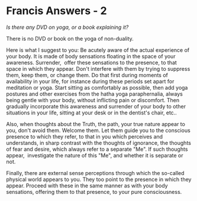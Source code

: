 # Francis Answers - 2

_Is there any DVD on yoga, or a book explaining it?_

There is no DVD or book on the yoga of non-duality. 

Here is what I suggest to you: Be acutely aware of the actual experience of your body. It is made of body sensations floating in the space of your awareness. Surrender,  offer these sensations to the presence, to that space in which they appear. Don't interfere with them by trying to suppress them, keep them, or change them. Do that first during moments of availability in your life, for instance during these periods set apart for meditation or yoga. Start sitting as comfortably as possible, then add yoga postures and other exercises from the hatha yoga paraphernalia, always being gentle with your body, without inflicting pain or discomfort. Then gradually incorporate this awareness and surrender of your body to other situations in your life, sitting at your desk or in the dentist's chair, etc..

Also, when thoughts about the Truth, the path, your true nature appear to you, don't avoid them. Welcome them. Let them guide you to the conscious presence to which they refer, to that in you which perceives and understands, in sharp contrast with the thoughts of ignorance, the thoughts of fear and desire, which always refer to a separate "Me". If such thoughts appear,  investigate the nature of this "Me", and whether it is separate or not.

Finally, there are external sense perceptions through which the so-called physical world appears to you. They too point to the presence in which they appear. Proceed with these in the same manner as with your body sensations, offering them to that presence, to your pure consciousness.

